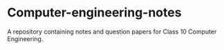 # Computer-engineering-notes
A repository containing notes and question papers for Class 10 Computer Engineering.
